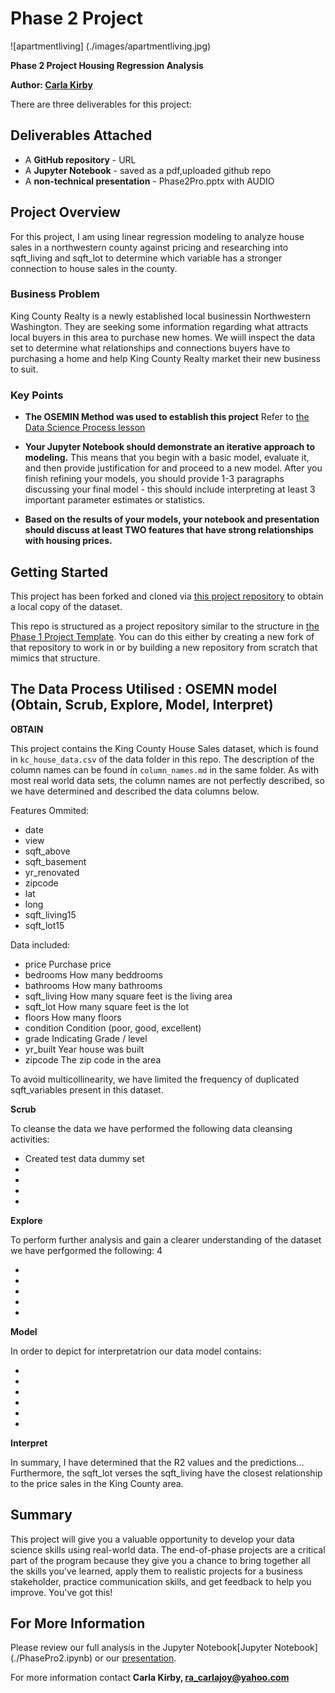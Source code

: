 # Phase 2 Project


![apartmentliving] (./images/apartmentliving.jpg)

**Phase 2 Project Housing Regression Analysis**

**Author: [Carla Kirby](mailto:ra_carlajoy@yahoo.com)**

There are three deliverables for this project:
## Deliverables Attached 
* A **GitHub repository** - URL 
* A **Jupyter Notebook** - saved as a pdf,uploaded github repo
* A **non-technical presentation** - Phase2Pro.pptx with AUDIO


## Project Overview

For this project, I am using linear regression modeling to analyze house sales in a northwestern county against pricing and researching into sqft_living and sqft_lot to determine which variable has a stronger connection to house sales in the county.


### Business Problem

King County Realty is a newly established local businessin Northwestern Washington.
They are seeking some information regarding what attracts local buyers in this area to purchase new homes.
We wiill inspect the data set to determine what relationships and connections buyers have to purchasing a home and help King County Realty market their new business to suit.


### Key Points

* **The OSEMIN Method was used to establish this project** Refer to [the Data Science Process lesson](https://github.com/learn-co-curriculum/dsc-data-science-processes)

* **Your Jupyter Notebook should demonstrate an iterative approach to modeling.** This means that you begin with a basic model, evaluate it, and then provide justification for and proceed to a new model. After you finish refining your models, you should provide 1-3 paragraphs discussing your final model - this should include interpreting at least 3 important parameter estimates or statistics.

* **Based on the results of your models, your notebook and presentation should discuss at least TWO features that have strong relationships with housing prices.**

## Getting Started

This project has been forked and cloned via [this project repository](https://github.com/githosted/dsc-phase-2-project) to obtain a local copy of the dataset.

This repo is structured as a project repository similar to the structure in [the Phase 1 Project Template](https://github.com/githosted/dsc-project-template). You can do this either by creating a new fork of that repository to work in or by building a new repository from scratch that mimics that structure.

## The Data Process Utilised : OSEMN model (Obtain, Scrub, Explore, Model, Interpret)

**OBTAIN** 

This project contains the King County House Sales dataset, which is found in  `kc_house_data.csv` of the data folder in this repo. The description of the column names can be found in `column_names.md` in the same folder. As with most real world data sets, the column names are not perfectly described, so we have determined and described the data columns below.

Features Ommited: 

* date
* view
* sqft_above
* sqft_basement
* yr_renovated
* zipcode
* lat
* long
* sqft_living15
* sqft_lot15

Data included: 

* price       Purchase price 
* bedrooms    How many beddrooms    
* bathrooms   How many bathrooms    
* sqft_living How many square feet is the living area 
* sqft_lot    How many square feet is the lot     
* floors      How many floors     
* condition   Condition (poor, good, excellent)   
* grade       Indicating Grade / level   
* yr_built    Year house was built  
* zipcode     The zip code in the area   


To avoid multicollinearity, we have limited the frequency of duplicated sqft_variables present in this dataset.


**Scrub**

To cleanse the data we have performed the following data cleansing activities: 

* Created test data dummy set
*
*
*
*


**Explore**

To perform further analysis and gain a clearer understanding of the dataset we have perfgormed the following: 4

*
*
*
*
*


**Model**

In order to depict for interpretatrion our data model contains: 

*
*
*
*
*
*



**Interpret**

In summary, I have determined that the R2 values and the predictions... 
Furthermore, the sqft_lot verses the sqft_living have the closest relationship to the price sales in the King County area. 

## Summary

This project will give you a valuable opportunity to develop your data science skills using real-world data. The end-of-phase projects are a critical part of the program because they give you a chance to bring together all the skills you've learned, apply them to realistic projects for a business stakeholder, practice communication skills, and get feedback to help you improve. You've got this!

## For More Information 

Please review our full analysis in the Jupyter Notebook[Jupyter Notebook] (./PhasePro2.ipynb) or our [presentation](./presentation.pdf).

For more information contact **Carla Kirby, ra_carlajoy@yahoo.com** 
  
